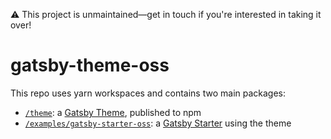 ⚠️ This project is unmaintained—get in touch if you're interested in taking it over!

# gatsby-theme-oss

This repo uses yarn workspaces and contains two main packages:

- [`/theme`](https://github.com/robinmetral/gatsby-theme-oss/tree/master/theme): a [Gatsby Theme](https://www.gatsbyjs.org/docs/themes/), published to npm
- [`/examples/gatsby-starter-oss`](https://github.com/robinmetral/gatsby-theme-oss/tree/master/examples/gatsby-starter-oss): a [Gatsby Starter](https://www.gatsbyjs.org/docs/starters/) using the theme
